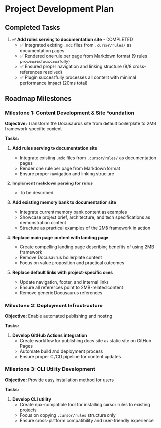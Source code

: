 # Project Development Plan

## Completed Tasks
1. **✅ Add rules serving to documentation site** - COMPLETED
   - ✅ Integrated existing `.mdc` files from `.cursor/rules/` as documentation pages
   - ✅ Rendered one rule per page from Markdown format (9 rules processed successfully)
   - ✅ Ensured proper navigation and linking structure (8/8 cross-references resolved)
   - ✅ Plugin successfully processes all content with minimal performance impact (20ms total)

## Roadmap Milestones

### Milestone 1: Content Development & Site Foundation
**Objective:** Transform the Docusaurus site from default boilerplate to 2MB framework-specific content

**Tasks:**
1. **Add rules serving to documentation site**
   - Integrate existing `.mdc` files from `.cursor/rules/` as documentation pages
   - Render one rule per page from Markdown format
   - Ensure proper navigation and linking structure

2. **Implement makdown parsing for rules**
   - To be described

3. **Add existing memory bank to documentation site**
   - Integrate current memory bank content as examples
   - Showcase project brief, architecture, and tech specifications as demonstration content
   - Structure as practical examples of the 2MB framework in action

4. **Replace main page content with landing page**
   - Create compelling landing page describing benefits of using 2MB framework
   - Remove Docusaurus boilerplate content
   - Focus on value proposition and practical outcomes

5. **Replace default links with project-specific ones**
   - Update navigation, footer, and internal links
   - Ensure all references point to 2MB-related content
   - Remove generic Docusaurus references

### Milestone 2: Deployment Infrastructure
**Objective:** Enable automated publishing and hosting

**Tasks:**
1. **Develop GitHub Actions integration**
   - Create workflow for publishing docs site as static site on GitHub Pages
   - Automate build and deployment process
   - Ensure proper CI/CD pipeline for content updates

### Milestone 3: CLI Utility Development
**Objective:** Provide easy installation method for users

**Tasks:**
1. **Develop CLI utility**
   - Create npx-compatible tool for installing cursor rules to existing projects
   - Focus on copying `.cursor/rules` structure only
   - Ensure cross-platform compatibility and user-friendly experience 